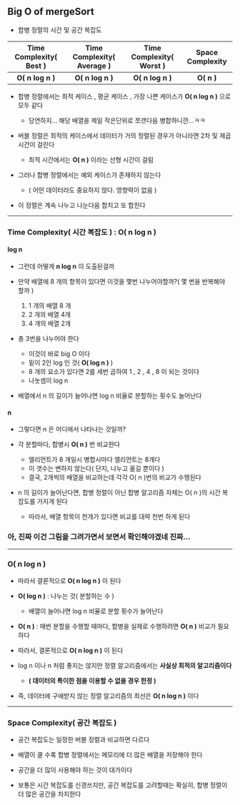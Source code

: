 ## Big O of mergeSort

- 합병 정렬의 시간 및 공간 복잡도

 | Time Complexity( Best ) | Time Complexity( Average ) | Time Complexity( Worst ) | Space Complexity |          
|:-----------------------:|:--------------------------:|:------------------------:|:----------------:|
|    **O( n log n )**     |      **O( n log n )**      |     **O( n log n )**     |    **O( n )**    |


- 합병 정렬에서는 최적 케이스 , 평균 케이스 , 가장 나쁜 케이스가 **O( n log n )** 으로 모두 같다
  - 당연하지... 해당 배열을 제일 작은단위로 쪼갠다음 병합하니깐...ㅋㅋ


- 버블 정렬은 최적의 케이스에서 데이터가 거의 정렬된 경우가 아니라면 2차 및 제곱 시간이 걸린다
  - 최적 시간에서는 **O( n )** 이라는 선형 시간이 걸림


- 그러나 합병 정렬에서는 예외 케이스가 존재하지 않는다
  - ( 어떤 데이터라도 중요하지 않다. 영향력이 없음 )


- 이 정렬은 계속 나누고 나눈다음 합치고 또 합친다

---

### Time Complexity( 시간 복잡도 ) : O( n log n )

#### log n

- 그런데 어떻게 **n log n** 이 도출된걸까


- 만약 배열에 8 개의 항목이 있다면 이것을 몇번 나누어야할까?( 몇 번을 반복해야 할까 )
  1. 1 개의 배열 8 개
  2. 2 개의 배열 4개 
  3. 4 개의 배열 2개

  
- 총 3번을 나누어야 한다
  - 이것이 바로 big O 이다
  - 밑이 2인 log 인 것( **O( log n )** )
  - 8 개의 요소가 있다면 2를 세번 곱하여 1 , 2 , 4 , 8 이 되는 것이다
  - 나눗셈이 log n


- 배열에서 n 의 길이가 늘어나면 log n 비율로 분할하는 횟수도 늘어난다

#### n

- 그렇다면 n 은 어디에서 나타나는 것일까?


- 각 분할마다, 합병시 **O( n )** 번 비교한다
  - 엘리먼트가 8 개일시 병합시마다 엘리먼트는 8개다
  - 이 갯수는 변하지 않는다( 단지, 나누고 옮길 뿐이다 )
  - 결국, 2개씩의 배열을 비교하는데 각각 O( n )번의 비교가 수행된다


- n 의 길이가 늘어난다면, 합병 정렬이 아닌 합병 알고리즘 자체는 O( n )의 시간 복잡도를 가지게 된다
  - 따라서, 배열 항목이 천개가 있다면 비교를 대략 천번 하게 된다

### 아, 진짜 이건 그림을 그려가면서 보면서 확인해야겠네 진짜...

---

### O( n log n )

- 따라서 결론적으로 **O( n log n )** 이 된다


- **O( log n )** : 나누는 것( 분할하는 수 )
  - 배열이 늘어나면 log n 비율로 분할 횟수가 늘어난다


- **O( n )** : 매번 분할을 수행할 때마다, 합병을 실제로 수행하려면 **O( n )** 비교가 필요하다


- 따라서, 결론적으로 **O( n log n )** 이 된다


- log n 이나 n 처럼 좋지는 않지만 정렬 알고리즘에서는 **사실상 최적의 알고리즘이다**
  - **( 데이터의 특이한 점을 이용할 수 없을 경우 한정 )**


- 즉, 데이터에 구애받지 않는 정렬 알고리즘의 최선은 **O( n log n )** 이다

---

### Space Complexity( 공간 복잡도 )

- 공간 복잡도는 일정한 버블 정렬과 비교하면 다르다


- 배열이 클 수록 합병 정렬에서는 메모리에 더 많은 배열을 저장해야 한다


- 공간을 더 많이 사용해야 하는 것이 대가이다


- 보통은 시간 복잡도를 신경쓰지만, 공간 복잡도를 고려할때는 확실히, 합병 정렬이 더 많은 공간을 차지한다